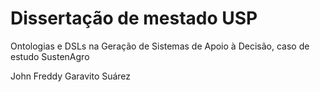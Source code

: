 Dissertação de mestado USP
=====

Ontologias e DSLs na Geração de Sistemas de
Apoio à Decisão, caso de estudo SustenAgro

John Freddy Garavito Suárez

